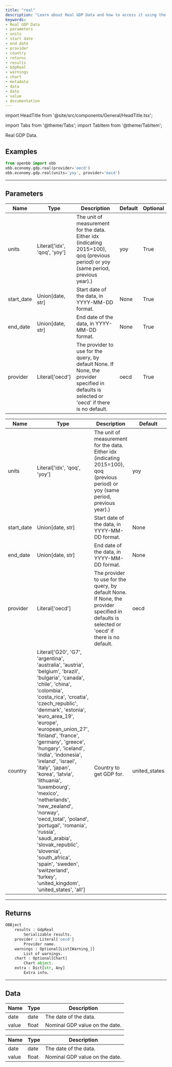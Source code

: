 ```yaml
---
title: "real"
description: "Learn about Real GDP Data and how to access it using the provided parameters.  Find detailed descriptions of the available parameters and the data returned. Understand  the structure of the returns and explore the data attributes."
keywords:
- Real GDP Data
- parameters
- units
- start date
- end date
- provider
- country
- returns
- results
- GdpReal
- warnings
- chart
- metadata
- data
- date
- value
- documentation
---
```


import HeadTitle from '@site/src/components/General/HeadTitle.tsx';

<HeadTitle title="economy/gdp/real - Reference | OpenBB Platform Docs" />

<!-- markdownlint-disable MD012 MD031 MD033 -->

import Tabs from '@theme/Tabs';
import TabItem from '@theme/TabItem';

Real GDP Data.


Examples
--------

```python
from openbb import obb
obb.economy.gdp.real(provider='oecd')
obb.economy.gdp.real(units='yoy', provider='oecd')
```

---

## Parameters

<Tabs>

<TabItem value='standard' label='standard'>

| Name | Type | Description | Default | Optional |
| ---- | ---- | ----------- | ------- | -------- |
| units | Literal['idx', 'qoq', 'yoy'] | The unit of measurement for the data. Either idx (indicating 2015=100), qoq (previous period) or yoy (same period, previous year).) | yoy | True |
| start_date | Union[date, str] | Start date of the data, in YYYY-MM-DD format. | None | True |
| end_date | Union[date, str] | End date of the data, in YYYY-MM-DD format. | None | True |
| provider | Literal['oecd'] | The provider to use for the query, by default None. If None, the provider specified in defaults is selected or 'oecd' if there is no default. | oecd | True |
</TabItem>

<TabItem value='oecd' label='oecd'>

| Name | Type | Description | Default | Optional |
| ---- | ---- | ----------- | ------- | -------- |
| units | Literal['idx', 'qoq', 'yoy'] | The unit of measurement for the data. Either idx (indicating 2015=100), qoq (previous period) or yoy (same period, previous year).) | yoy | True |
| start_date | Union[date, str] | Start date of the data, in YYYY-MM-DD format. | None | True |
| end_date | Union[date, str] | End date of the data, in YYYY-MM-DD format. | None | True |
| provider | Literal['oecd'] | The provider to use for the query, by default None. If None, the provider specified in defaults is selected or 'oecd' if there is no default. | oecd | True |
| country | Literal['G20', 'G7', 'argentina', 'australia', 'austria', 'belgium', 'brazil', 'bulgaria', 'canada', 'chile', 'china', 'colombia', 'costa_rica', 'croatia', 'czech_republic', 'denmark', 'estonia', 'euro_area_19', 'europe', 'european_union_27', 'finland', 'france', 'germany', 'greece', 'hungary', 'iceland', 'india', 'indonesia', 'ireland', 'israel', 'italy', 'japan', 'korea', 'latvia', 'lithuania', 'luxembourg', 'mexico', 'netherlands', 'new_zealand', 'norway', 'oecd_total', 'poland', 'portugal', 'romania', 'russia', 'saudi_arabia', 'slovak_republic', 'slovenia', 'south_africa', 'spain', 'sweden', 'switzerland', 'turkey', 'united_kingdom', 'united_states', 'all'] | Country to get GDP for. | united_states | True |
</TabItem>

</Tabs>

---

## Returns

```python wordwrap
OBBject
    results : GdpReal
        Serializable results.
    provider : Literal['oecd']
        Provider name.
    warnings : Optional[List[Warning_]]
        List of warnings.
    chart : Optional[Chart]
        Chart object.
    extra : Dict[str, Any]
        Extra info.

```

---

## Data

<Tabs>

<TabItem value='standard' label='standard'>

| Name | Type | Description |
| ---- | ---- | ----------- |
| date | date | The date of the data. |
| value | float | Nominal GDP value on the date. |
</TabItem>

<TabItem value='oecd' label='oecd'>

| Name | Type | Description |
| ---- | ---- | ----------- |
| date | date | The date of the data. |
| value | float | Nominal GDP value on the date. |
</TabItem>

</Tabs>


